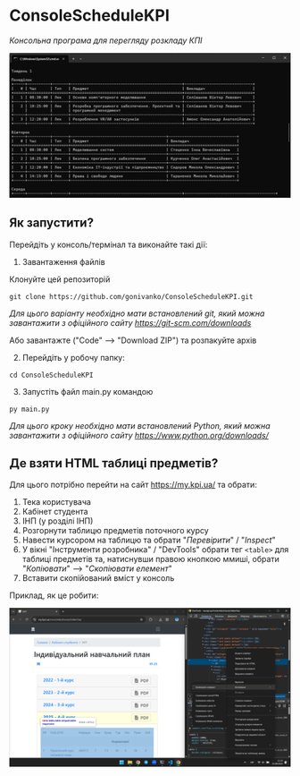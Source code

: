 # ConsoleScheduleKPI
*Консольна програма для перегляду розкладу КПІ*

![Приклад розкладу](images/program_screenshot.png)

## Як запустити?

Перейдіть у консоль/термінал та виконайте такі дії:

1. Завантаження файлів 

Клонуйте цей репозиторій

``` console
git clone https://github.com/gonivanko/ConsoleScheduleKPI.git
```

*Для цього варіанту необхідно мати встановлений git, який можна завантажити з офіційного сайту https://git-scm.com/downloads*

Або завантажте ("Code" --> "Download ZIP") та розпакуйте архів

2. Перейдіть у робочу папку:

``` console
cd ConsoleScheduleKPI
```

3. Запустіть файл main.py командою

``` console
py main.py
```

*Для цього кроку необхідно мати встановлений Python, який можна завантажити з офіційного сайту https://www.python.org/downloads/*

## Де взяти HTML таблиці предметів?

Для цього потрібно перейти на сайт https://my.kpi.ua/ та обрати:

1. Тека користувача
2. Кабінет студента
3. ІНП (у розділі ІНП)
4. Розгорнути таблицю предметів поточного курсу
5. Навести курсором на таблицю та обрати "*Перевірити*" / "*Inspect*"
6. У вікні "Інструменти розробника" / "DevTools" обрати тег ```<table>``` для таблиці предметів та, натиснувши правою кнопкою ммиші, обрати "*Копіювати*" --> "*Скопіювати елемент*"
7. Вставити скопійований вміст у консоль

Приклад, як це робити:

![Таблиця предметів та інструменти розробника](images/subjects_html_table_example.png)